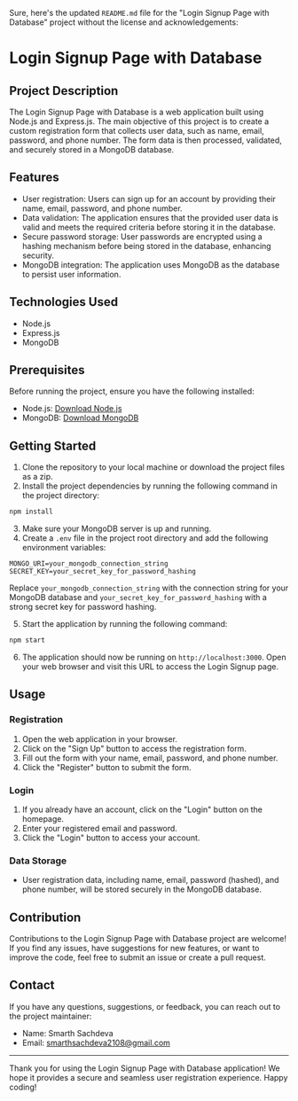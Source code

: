 Sure, here's the updated `README.md` file for the "Login Signup Page with Database" project without the license and acknowledgements:

# Login Signup Page with Database

## Project Description

The Login Signup Page with Database is a web application built using Node.js and Express.js. The main objective of this project is to create a custom registration form that collects user data, such as name, email, password, and phone number. The form data is then processed, validated, and securely stored in a MongoDB database.

## Features

- User registration: Users can sign up for an account by providing their name, email, password, and phone number.
- Data validation: The application ensures that the provided user data is valid and meets the required criteria before storing it in the database.
- Secure password storage: User passwords are encrypted using a hashing mechanism before being stored in the database, enhancing security.
- MongoDB integration: The application uses MongoDB as the database to persist user information.

## Technologies Used

- Node.js
- Express.js
- MongoDB

## Prerequisites

Before running the project, ensure you have the following installed:

- Node.js: [Download Node.js](https://nodejs.org/)
- MongoDB: [Download MongoDB](https://www.mongodb.com/try/download/community)

## Getting Started

1. Clone the repository to your local machine or download the project files as a zip.
2. Install the project dependencies by running the following command in the project directory:

```bash
npm install
```

3. Make sure your MongoDB server is up and running.
4. Create a `.env` file in the project root directory and add the following environment variables:

```env
MONGO_URI=your_mongodb_connection_string
SECRET_KEY=your_secret_key_for_password_hashing
```

Replace `your_mongodb_connection_string` with the connection string for your MongoDB database and `your_secret_key_for_password_hashing` with a strong secret key for password hashing.

5. Start the application by running the following command:

```bash
npm start
```

6. The application should now be running on `http://localhost:3000`. Open your web browser and visit this URL to access the Login Signup page.

## Usage

### Registration

1. Open the web application in your browser.
2. Click on the "Sign Up" button to access the registration form.
3. Fill out the form with your name, email, password, and phone number.
4. Click the "Register" button to submit the form.

### Login

1. If you already have an account, click on the "Login" button on the homepage.
2. Enter your registered email and password.
3. Click the "Login" button to access your account.

### Data Storage

- User registration data, including name, email, password (hashed), and phone number, will be stored securely in the MongoDB database.

## Contribution

Contributions to the Login Signup Page with Database project are welcome! If you find any issues, have suggestions for new features, or want to improve the code, feel free to submit an issue or create a pull request.

## Contact

If you have any questions, suggestions, or feedback, you can reach out to the project maintainer:

- Name: Smarth Sachdeva
- Email: smarthsachdeva2108@gmail.com

---

Thank you for using the Login Signup Page with Database application! We hope it provides a secure and seamless user registration experience. Happy coding!
